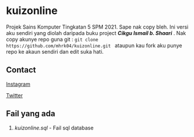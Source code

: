 # kuizonline
Projek Sains Komputer Tingkatan 5 SPM 2021. Sape nak copy bleh. Ini versi aku sendiri yang diolah daripada buku project **_Cikgu Ismail b. Shaari_** . Nak copy akunye repo guna git : `git clone https://github.com/mhrk04/kuizonline.git ` ataupun kau fork aku punye repo ke akaun sendiri dan edit suka hati.


## Contact
[Instagram](https://www.instagram.com/mhaziqrk)

[Twitter](https://twitter.com/haziqrohaizan)
## Fail yang ada
1. _kuizonline.sql_ - Fail sql database

